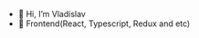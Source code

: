 - 👋 Hi, I’m Vladislav
- 👀 Frontend(React, Typescript, Redux and etc)
<!---
RVladislavv/RVladislavv is a ✨ special ✨ repository because its `README.md` (this file) appears on your GitHub profile.
You can click the Preview link to take a look at your changes.
--->

